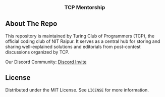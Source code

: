 <br />
<p align="center">
<!--   <a href="https://github.com/TCP-Tech/TCP_Mentorship_Frontend">
    <img src="/src/assets/images/tcpName.svg" alt="Logo" width="400">
  </a> -->

  <h3 align="center">TCP Mentorship</h3>
</p>


## About The Repo

This repository is maintained by Turing Club of Programmers (TCP), the official coding club of NIT Raipur. It serves as a central hub for storing and sharing well-explained solutions and editorials from post-contest discussions organized by TCP.

Our Discord Community: [Discord Invite](https://discord.gg/mq8PprVHUv) <br>

## License

Distributed under the MIT License. See `LICENSE` for more information.




